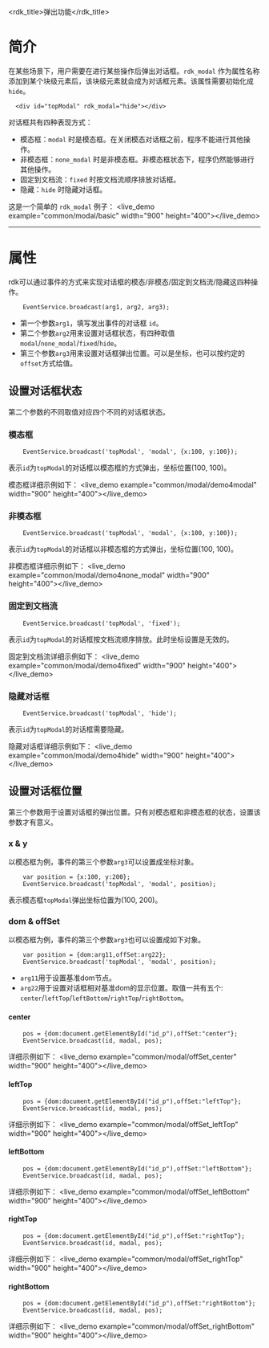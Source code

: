<rdk_title>弹出功能</rdk_title>

# 简介 #

在某些场景下，用户需要在进行某些操作后弹出对话框。`rdk_modal` 作为属性名称添加到某个块级元素后，该块级元素就会成为对话框元素。该属性需要初始化成 `hide`。

	  <div id="topModal" rdk_modal="hide"></div>

对话框共有四种表现方式：

- 模态框：`modal` 时是模态框。在关闭模态对话框之前，程序不能进行其他操作。
- 非模态框：`none_modal` 时是非模态框。非模态框状态下，程序仍然能够进行其他操作。
- 固定到文档流：`fixed` 时按文档流顺序排放对话框。
- 隐藏：`hide` 时隐藏对话框。


这是一个简单的 `rdk_modal` 例子：
<live_demo example="common/modal/basic" width="900" height="400"></live_demo>


---
# 属性 #

rdk可以通过事件的方式来实现对话框的模态/非模态/固定到文档流/隐藏这四种操作。

		EventService.broadcast(arg1, arg2, arg3);

- 第一个参数`arg1`，填写发出事件的对话框 `id`。
- 第二个参数`arg2`用来设置对话框状态，有四种取值`modal`/`none_modal`/`fixed`/`hide`。
- 第三个参数`arg3`用来设置对话框弹出位置。可以是坐标，也可以按约定的`offset`方式给值。

## 设置对话框状态 ##

第二个参数的不同取值对应四个不同的对话框状态。

### 模态框 ###

		EventService.broadcast('topModal', 'modal', {x:100, y:100});

表示`id`为`topModal`的对话框以模态框的方式弹出，坐标位置(100, 100)。

模态框详细示例如下：
<live_demo example="common/modal/demo4modal" width="900" height="400"></live_demo>

### 非模态框 ###

		EventService.broadcast('topModal', 'modal', {x:100, y:100});

表示`id`为`topModal`的对话框以非模态框的方式弹出，坐标位置(100, 100)。

非模态框详细示例如下：
<live_demo example="common/modal/demo4none_modal" width="900" height="400"></live_demo>

### 固定到文档流 ###

		EventService.broadcast('topModal', 'fixed');

表示`id`为`topModal`的对话框按文档流顺序排放。此时坐标设置是无效的。

固定到文档流详细示例如下：
<live_demo example="common/modal/demo4fixed" width="900" height="400"></live_demo>

### 隐藏对话框 ###

		EventService.broadcast('topModal', 'hide');
表示`id`为`topModal`的对话框需要隐藏。

隐藏对话框详细示例如下：
<live_demo example="common/modal/demo4hide" width="900" height="400"></live_demo>

## 设置对话框位置 ##
第三个参数用于设置对话框的弹出位置。只有对模态框和非模态框的状态，设置该参数才有意义。

### x & y ###
以模态框为例，事件的第三个参数`arg3`可以设置成坐标对象。

		var position = {x:100, y:200};
		EventService.broadcast('topModal', 'modal', position);

表示模态框`topModal`弹出坐标位置为(100, 200)。

### dom & offSet ###
以模态框为例，事件的第三个参数`arg3`也可以设置成如下对象。

		var position = {dom:arg11,offSet:arg22};
		EventService.broadcast('topModal', 'modal', position);

- `arg11`用于设置基准dom节点。
- `arg22`用于设置对话框相对基准dom的显示位置。取值一共有五个: `center`/`leftTop`/`leftBottom`/`rightTop`/`rightBottom`。

#### center ####

		pos = {dom:document.getElementById("id_p"),offSet:"center"};
    	EventService.broadcast(id, madal, pos);

详细示例如下：
<live_demo example="common/modal/offSet_center" width="900" height="400"></live_demo>

#### leftTop ####

		pos = {dom:document.getElementById("id_p"),offSet:"leftTop"};
    	EventService.broadcast(id, madal, pos);

详细示例如下：
<live_demo example="common/modal/offSet_leftTop" width="900" height="400"></live_demo>

#### leftBottom ####

		pos = {dom:document.getElementById("id_p"),offSet:"leftBottom"};
    	EventService.broadcast(id, madal, pos);

详细示例如下：
<live_demo example="common/modal/offSet_leftBottom" width="900" height="400"></live_demo>

#### rightTop ####

		pos = {dom:document.getElementById("id_p"),offSet:"rightTop"};
    	EventService.broadcast(id, madal, pos);

详细示例如下：
<live_demo example="common/modal/offSet_rightTop" width="900" height="400"></live_demo>

#### rightBottom ####

		pos = {dom:document.getElementById("id_p"),offSet:"rightBottom"};
    	EventService.broadcast(id, madal, pos);

详细示例如下：
<live_demo example="common/modal/offSet_rightBottom" width="900" height="400"></live_demo>


